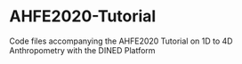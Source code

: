 # AHFE2020-Tutorial
Code files accompanying the AHFE2020 Tutorial on 1D to 4D Anthropometry with the DINED Platform
